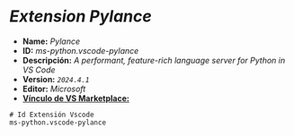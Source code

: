 <!-- Autor: Daniel Benjamin Perez Morales -->
<!-- GitHub: https://github.com/DanielPerezMoralesDev13 -->
<!-- Correo electrónico: danielperezdev@proton.me -->

# ***Extension Pylance***

- **Name:** *Pylance*
- **ID:** *ms-python.vscode-pylance*
- **Descripción:** *A performant, feature-rich language server for Python in VS Code*
- **Version:** *`2024.4.1`*
- **Editor:** *Microsoft*
- **[Vínculo de VS Marketplace:](https://marketplace.visualstudio.com/items?itemName=ms-python.vscode-pylance "https://marketplace.visualstudio.com/items?itemName=ms-python.vscode-pylance")**

```plaintext
# Id Extensión Vscode
ms-python.vscode-pylance
```
